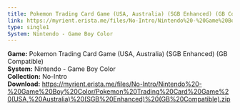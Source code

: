 ```yaml
---
title: Pokemon Trading Card Game (USA, Australia) (SGB Enhanced) (GB Compatible)
link: https://myrient.erista.me/files/No-Intro/Nintendo%20-%20Game%20Boy%20Color/Pokemon%20Trading%20Card%20Game%20(USA,%20Australia)%20(SGB%20Enhanced)%20(GB%20Compatible).zip
type: single1
System: Nintendo - Game Boy Color
---
```

<b>Game:</b> Pokemon Trading Card Game (USA, Australia) (SGB Enhanced) (GB Compatible)<br>
<b>System:</b> Nintendo - Game Boy Color<br>
<b>Collection:</b> No-Intro<br>
<b>Download:</b> https://myrient.erista.me/files/No-Intro/Nintendo%20-%20Game%20Boy%20Color/Pokemon%20Trading%20Card%20Game%20(USA,%20Australia)%20(SGB%20Enhanced)%20(GB%20Compatible).zip